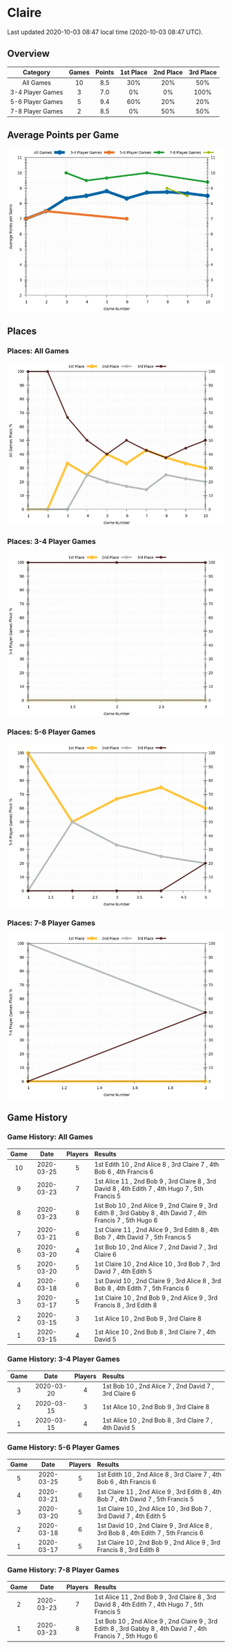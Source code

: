 # Claire
Last updated 2020-10-03 08:47 local time (2020-10-03 08:47 UTC).

## Overview
| **Category**     | **Games** | **Points** | **1st Place** | **2nd Place** | **3rd Place** |
| :---:            | :---:     | :---:      | :---:         | :---:         | :---:         |
| All Games        | 10        | 8.5        | 30%           | 20%           | 50%           |
| 3-4 Player Games | 3         | 7.0        | 0%            | 0%            | 100%          |
| 5-6 Player Games | 5         | 9.4        | 60%           | 20%           | 20%           |
| 7-8 Player Games | 2         | 8.5        | 0%            | 50%           | 50%           |

## Average Points per Game
![](plots/average_points_vs_game_number.png)

## Places

### Places: All Games
![](plots/place_percentage_vs_game_number_all_games.png)

### Places: 3-4 Player Games
![](plots/place_percentage_vs_game_number_3_4_player_games.png)

### Places: 5-6 Player Games
![](plots/place_percentage_vs_game_number_5_6_player_games.png)

### Places: 7-8 Player Games
![](plots/place_percentage_vs_game_number_7_8_player_games.png)

## Game History

### Game History: All Games
| **Game** | **Date**   | **Players** | **Results**                                                                                                    |
| :---:    | :---:      | :---:       | :---                                                                                                           |
| 10       | 2020-03-25 | 5           | 1st Edith 10 , 2nd Alice 8 , 3rd Claire 7 , 4th Bob 6 , 4th Francis 6                                          |
| 9        | 2020-03-23 | 7           | 1st Alice 11 , 2nd Bob 9 , 3rd Claire 8 , 3rd David 8 , 4th Edith 7 , 4th Hugo 7 , 5th Francis 5               |
| 8        | 2020-03-23 | 8           | 1st Bob 10 , 2nd Alice 9 , 2nd Claire 9 , 3rd Edith 8 , 3rd Gabby 8 , 4th David 7 , 4th Francis 7 , 5th Hugo 6 |
| 7        | 2020-03-21 | 6           | 1st Claire 11 , 2nd Alice 9 , 3rd Edith 8 , 4th Bob 7 , 4th David 7 , 5th Francis 5                            |
| 6        | 2020-03-20 | 4           | 1st Bob 10 , 2nd Alice 7 , 2nd David 7 , 3rd Claire 6                                                          |
| 5        | 2020-03-20 | 5           | 1st Claire 10 , 2nd Alice 10 , 3rd Bob 7 , 3rd David 7 , 4th Edith 5                                           |
| 4        | 2020-03-18 | 6           | 1st David 10 , 2nd Claire 9 , 3rd Alice 8 , 3rd Bob 8 , 4th Edith 7 , 5th Francis 6                            |
| 3        | 2020-03-17 | 5           | 1st Claire 10 , 2nd Bob 9 , 2nd Alice 9 , 3rd Francis 8 , 3rd Edith 8                                          |
| 2        | 2020-03-15 | 3           | 1st Alice 10 , 2nd Bob 9 , 3rd Claire 8                                                                        |
| 1        | 2020-03-15 | 4           | 1st Alice 10 , 2nd Bob 8 , 3rd Claire 7 , 4th David 5                                                          |

### Game History: 3-4 Player Games
| **Game** | **Date**   | **Players** | **Results**                                           |
| :---:    | :---:      | :---:       | :---                                                  |
| 3        | 2020-03-20 | 4           | 1st Bob 10 , 2nd Alice 7 , 2nd David 7 , 3rd Claire 6 |
| 2        | 2020-03-15 | 3           | 1st Alice 10 , 2nd Bob 9 , 3rd Claire 8               |
| 1        | 2020-03-15 | 4           | 1st Alice 10 , 2nd Bob 8 , 3rd Claire 7 , 4th David 5 |

### Game History: 5-6 Player Games
| **Game** | **Date**   | **Players** | **Results**                                                                         |
| :---:    | :---:      | :---:       | :---                                                                                |
| 5        | 2020-03-25 | 5           | 1st Edith 10 , 2nd Alice 8 , 3rd Claire 7 , 4th Bob 6 , 4th Francis 6               |
| 4        | 2020-03-21 | 6           | 1st Claire 11 , 2nd Alice 9 , 3rd Edith 8 , 4th Bob 7 , 4th David 7 , 5th Francis 5 |
| 3        | 2020-03-20 | 5           | 1st Claire 10 , 2nd Alice 10 , 3rd Bob 7 , 3rd David 7 , 4th Edith 5                |
| 2        | 2020-03-18 | 6           | 1st David 10 , 2nd Claire 9 , 3rd Alice 8 , 3rd Bob 8 , 4th Edith 7 , 5th Francis 6 |
| 1        | 2020-03-17 | 5           | 1st Claire 10 , 2nd Bob 9 , 2nd Alice 9 , 3rd Francis 8 , 3rd Edith 8               |

### Game History: 7-8 Player Games
| **Game** | **Date**   | **Players** | **Results**                                                                                                    |
| :---:    | :---:      | :---:       | :---                                                                                                           |
| 2        | 2020-03-23 | 7           | 1st Alice 11 , 2nd Bob 9 , 3rd Claire 8 , 3rd David 8 , 4th Edith 7 , 4th Hugo 7 , 5th Francis 5               |
| 1        | 2020-03-23 | 8           | 1st Bob 10 , 2nd Alice 9 , 2nd Claire 9 , 3rd Edith 8 , 3rd Gabby 8 , 4th David 7 , 4th Francis 7 , 5th Hugo 6 |

